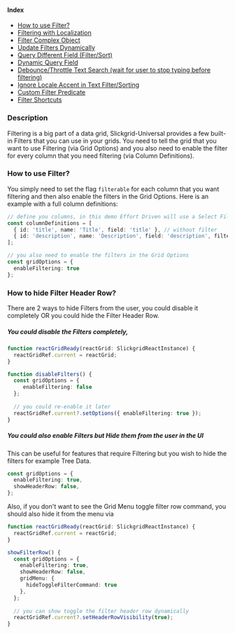 #### Index
- [How to use Filter?](#how-to-use-filter)
- [Filtering with Localization](input-filter.md#filtering-with-localization-i18n)
- [Filter Complex Object](input-filter.md#how-to-filter-complex-objects)
- [Update Filters Dynamically](input-filter.md#update-filters-dynamically)
- [Query Different Field (Filter/Sort)](input-filter.md#query-different-field)
- [Dynamic Query Field](input-filter.md#dynamic-query-field)
- [Debounce/Throttle Text Search (wait for user to stop typing before filtering)](input-filter.md#debouncethrottle-text-search-wait-for-user-to-stop-typing-before-filtering)
- [Ignore Locale Accent in Text Filter/Sorting](input-filter.md#ignore-locale-accent-in-text-filtersorting)
- [Custom Filter Predicate](input-filter.md#custom-filter-predicate)
- [Filter Shortcuts](input-filter.md#filter-shortcuts)

### Description

Filtering is a big part of a data grid, Slickgrid-Universal provides a few built-in Filters that you can use in your grids. You need to tell the grid that you want to use Filtering (via Grid Options) and you also need to enable the filter for every column that you need filtering (via Column Definitions).

### How to use Filter?
You simply need to set the flag `filterable` for each column that you want filtering and then also enable the filters in the Grid Options. Here is an example with a full column definitions:
```ts
// define you columns, in this demo Effort Driven will use a Select Filter
const columnDefinitions = [
  { id: 'title', name: 'Title', field: 'title' }, // without filter
  { id: 'description', name: 'Description', field: 'description', filterable: true } // with filter
];

// you also need to enable the filters in the Grid Options
const gridOptions = {
  enableFiltering: true
};
```

### How to hide Filter Header Row?
There are 2 ways to hide Filters from the user, you could disable it completely OR you could hide the Filter Header Row.

##### You could disable the Filters completely, 
```ts
function reactGridReady(reactGrid: SlickgridReactInstance) {
  reactGridRef.current = reactGrid;
}

function disableFilters() {
  const gridOptions = {
     enableFiltering: false
  };
  
  // you could re-enable it later
  reactGridRef.current?.setOptions({ enableFiltering: true });
}
```

##### You could also enable Filters but Hide them from the user in the UI
This can be useful for features that require Filtering but you wish to hide the filters for example Tree Data.

```ts
const gridOptions = {
  enableFiltering: true,
  showHeaderRow: false,
};
```

Also, if you don't want to see the Grid Menu toggle filter row command, you should also hide it from the menu via 

```ts
function reactGridReady(reactGrid: SlickgridReactInstance) {
  reactGridRef.current = reactGrid;
}

showFilterRow() {
  const gridOptions = {
    enableFiltering: true,
    showHeaderRow: false,
    gridMenu: { 
      hideToggleFilterCommand: true 
    },
  };
  
  // you can show toggle the filter header row dynamically
  reactGridRef.current?.setHeaderRowVisibility(true);
}
```
